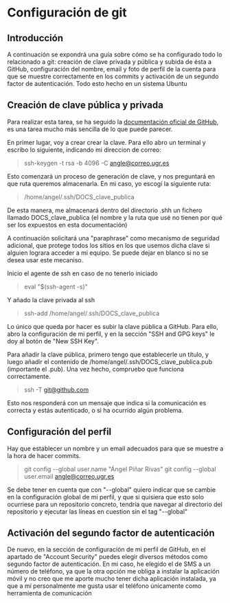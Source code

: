 # Configuración de git

## Introducción

A continuación se expondrá una guía sobre cómo se ha configurado todo lo relacionado a git: creación de clave privada y pública y subida de ésta a GitHub, configuración del nombre, email y foto de perfil de la cuenta para que se muestre correctamente en los commits y activación de un segundo factor de autenticación. Todo esto hecho en un sistema Ubuntu

## Creación de clave pública y privada

Para realizar esta tarea, se ha seguido la [documentación oficial de GitHub](https://docs.github.com/es/free-pro-team@latest/github/authenticating-to-github/generating-a-new-ssh-key-and-adding-it-to-the-ssh-agent), es una tarea mucho más sencilla de lo que puede parecer.

En primer lugar, voy a crear crear la clave. Para ello abro un terminal y escribo lo siguiente, indicando mi direccion de correo:

> ssh-keygen -t rsa -b 4096 -C angle@correo.ugr.es

Esto comenzará un proceso de generación de clave, y nos preguntará en que ruta queremos almacenarla. En mi caso, yo escogí la siguiente ruta:

> /home/angel/.ssh/DOCS_clave_publica

De esta manera, me almacenará dentro del directorio .shh un fichero llamado DOCS_clave_publica (el nombre y la ruta que usé no tienen por qué ser los expuestos en esta documentación)

A continuación solicitará una "paraphrase" como mecanismo de seguridad adicional, que protege todos los sitios en los que usemos dicha clave si alguien lograra acceder a mi equipo. Se puede dejar en blanco si no se desea usar este mecaniso.

Inicio el agente de ssh en caso de no tenerlo iniciado

> eval "$(ssh-agent -s)"

Y añado la clave privada al ssh

> ssh-add /home/angel/.ssh/DOCS_clave_publica

Lo único que queda por hacer es subir la clave pública a GitHub. Para ello, abro la configuración de mi perfil, y en la sección "SSH and GPG keys" le doy al botón de "New SSH Key".

Para añadir la clave pública, primero tengo que establecerle un título, y luego añadir el contenido de /home/angel/.ssh/DOCS_clave_publica.pub (importante el .pub). Una vez hecho, compruebo que funciona correctamente.

> ssh -T git@github.com

Esto nos responderá con un mensaje que indica si la comunicación es correcta y estás autenticado, o si ha ocurrido algún problema.


## Configuración del perfil

Hay que establecer un nombre y un email adecuados para que se muestre a la hora de hacer commits.

> git config --global user.name "Ángel Píñar Rivas"
> git config --global user.email angle@correo.ugr.es

Se debe tener en cuenta que con "--global" quiero indicar que se cambie en la configuración global de mi perfil, y que si quisiera que esto solo ocurriese para un repositorio concreto, tendría que navegar al directorio del repositorio y ejecutar las líneas en cuestion sin el tag "--global"

## Activación del segundo factor de autenticación

De nuevo, en la sección de configuración de mi perfil de GitHub, en el apartado de "Account Security" puedes elegir diversos métodos como segundo factor de autenticación. En mi caso, he elegido el de SMS a un número de teléfono, ya que la otra opción me obliga a instalar la aplicación móvil y no creo que me aporte mucho tener dicha aplicación instalada, ya que a mí personalmente me gusta usar el teléfono únicamente como herramienta de comunicación